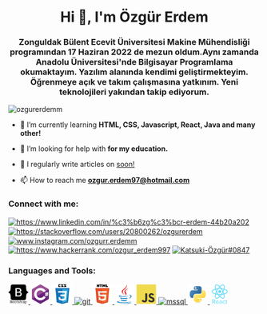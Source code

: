 <h1 align="center">Hi 👋, I'm Özgür Erdem</h1>
<h3 align="center">Zonguldak Bülent Ecevit Üniversitesi Makine Mühendisliği programından 17 Haziran 2022 de mezun oldum.Aynı zamanda Anadolu Üniversitesi'nde Bilgisayar Programlama okumaktayım. Yazılım alanında kendimi geliştirmekteyim. Öğrenmeye açık ve takım çalışmasına yatkınım. Yeni teknolojileri yakından takip ediyorum.</h3>

<p align="left"> <img src="https://komarev.com/ghpvc/?username=ozgurerdemm&label=Profile%20views&color=0e75b6&style=flat" alt="ozgurerdemm" /> </p>

- 🌱 I’m currently learning **HTML, CSS, Javascript, React, Java and many other!**

- 🤝 I’m looking for help with **for my education.**

- 📝 I regularly write articles on [soon!](soon!)

- 📫 How to reach me **ozgur.erdem97@hotmail.com**

<h3 align="left">Connect with me:</h3>
<p align="left">
<a href="https://linkedin.com/in/https://www.linkedin.com/in/%c3%b6zg%c3%bcr-erdem-44b20a202" target="blank"><img align="center" src="https://raw.githubusercontent.com/rahuldkjain/github-profile-readme-generator/master/src/images/icons/Social/linked-in-alt.svg" alt="https://www.linkedin.com/in/%c3%b6zg%c3%bcr-erdem-44b20a202" height="30" width="40" /></a>
<a href="https://stackoverflow.com/users/https://stackoverflow.com/users/20800262/ozgurerdem" target="blank"><img align="center" src="https://raw.githubusercontent.com/rahuldkjain/github-profile-readme-generator/master/src/images/icons/Social/stack-overflow.svg" alt="https://stackoverflow.com/users/20800262/ozgurerdem" height="30" width="40" /></a>
<a href="https://instagram.com/www.instagram.com/ozgurr.erdemm" target="blank"><img align="center" src="https://raw.githubusercontent.com/rahuldkjain/github-profile-readme-generator/master/src/images/icons/Social/instagram.svg" alt="www.instagram.com/ozgurr.erdemm" height="30" width="40" /></a>
<a href="https://www.hackerrank.com/https://www.hackerrank.com/ozgur_erdem997" target="blank"><img align="center" src="https://raw.githubusercontent.com/rahuldkjain/github-profile-readme-generator/master/src/images/icons/Social/hackerrank.svg" alt="https://www.hackerrank.com/ozgur_erdem997" height="30" width="40" /></a>
<a href="https://discord.gg/Katsuki-Özgür#0847" target="blank"><img align="center" src="https://raw.githubusercontent.com/rahuldkjain/github-profile-readme-generator/master/src/images/icons/Social/discord.svg" alt="Katsuki-Özgür#0847" height="30" width="40" /></a>
</p>

<h3 align="left">Languages and Tools:</h3>
<p align="left"> <a href="https://getbootstrap.com" target="_blank" rel="noreferrer"> <img src="https://raw.githubusercontent.com/devicons/devicon/master/icons/bootstrap/bootstrap-plain-wordmark.svg" alt="bootstrap" width="40" height="40"/> </a> <a href="https://www.w3schools.com/cs/" target="_blank" rel="noreferrer"> <img src="https://raw.githubusercontent.com/devicons/devicon/master/icons/csharp/csharp-original.svg" alt="csharp" width="40" height="40"/> </a> <a href="https://www.w3schools.com/css/" target="_blank" rel="noreferrer"> <img src="https://raw.githubusercontent.com/devicons/devicon/master/icons/css3/css3-original-wordmark.svg" alt="css3" width="40" height="40"/> </a> <a href="https://git-scm.com/" target="_blank" rel="noreferrer"> <img src="https://www.vectorlogo.zone/logos/git-scm/git-scm-icon.svg" alt="git" width="40" height="40"/> </a> <a href="https://www.w3.org/html/" target="_blank" rel="noreferrer"> <img src="https://raw.githubusercontent.com/devicons/devicon/master/icons/html5/html5-original-wordmark.svg" alt="html5" width="40" height="40"/> </a> <a href="https://www.java.com" target="_blank" rel="noreferrer"> <img src="https://raw.githubusercontent.com/devicons/devicon/master/icons/java/java-original.svg" alt="java" width="40" height="40"/> </a> <a href="https://developer.mozilla.org/en-US/docs/Web/JavaScript" target="_blank" rel="noreferrer"> <img src="https://raw.githubusercontent.com/devicons/devicon/master/icons/javascript/javascript-original.svg" alt="javascript" width="40" height="40"/> </a> <a href="https://www.microsoft.com/en-us/sql-server" target="_blank" rel="noreferrer"> <img src="https://www.svgrepo.com/show/303229/microsoft-sql-server-logo.svg" alt="mssql" width="40" height="40"/> </a> <a href="https://www.python.org" target="_blank" rel="noreferrer"> <img src="https://raw.githubusercontent.com/devicons/devicon/master/icons/python/python-original.svg" alt="python" width="40" height="40"/> </a> <a href="https://reactjs.org/" target="_blank" rel="noreferrer"> <img src="https://raw.githubusercontent.com/devicons/devicon/master/icons/react/react-original-wordmark.svg" alt="react" width="40" height="40"/> </a> </p>

